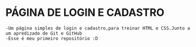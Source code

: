 # PÁGINA DE LOGIN E CADASTRO

    -Um página simples de login e cadastro,para treinar HTML e CSS.Junto a um apredizado de Git e GitHub 
    -Esse é meu primeiro repositório :D